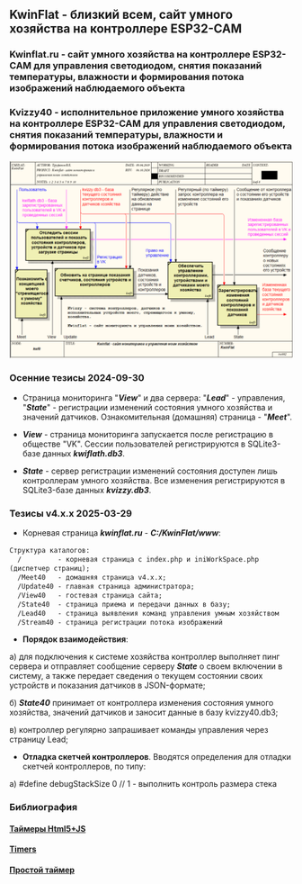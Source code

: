 ## KwinFlat - близкий всем, сайт умного хозяйства на контроллере ESP32-CAM

### Kwinflat.ru - сайт умного хозяйства на контроллере ESP32-CAM для управления светодиодом, снятия показаний температуры, влажности и формирования потока изображений наблюдаемого объекта

### Kvizzy40 - исполнительное приложение умного хозяйства на контроллере ESP32-CAM для управления светодиодом, снятия показаний температуры, влажности и формирования потока изображений наблюдаемого объекта

![](BP1/kwf0.png)

### Осенние тезисы 2024-09-30

- Страница мониторинга "***View***" и два сервера: "***Lead***" - управления, "***State***" - регистрации изменений состояния умного хозяйства и значений датчиков. Ознакомительная (домашняя) страница - "***Meet***".

- ***View*** - cтраница мониторинга запускается после регистрацию в обществе "VK". Сессии пользователей регистрируются в SQLite3-базе данных ***kwiflath.db3***.

- ***State*** - сервер регистрации изменений состояния доступен лишь контроллерам умного хозяйства. Все изменения регистрируются в SQLite3-базе данных ***kvizzy.db3***.

### Тезисы v4.x.x 2025-03-29

- Корневая страница ***kwinflat.ru*** - ***C:/KwinFlat/www***:

```
Структура каталогов:
  /         - корневая страница с index.php и iniWorkSpace.php  (диспетчер страниц);
  /Meet40   - домашняя страница v4.x.x;
  /Update40 - главная страница администратора;
  /View40   - гостевая страница сайта;
  /State40  - страница приема и передачи данных в базу;
  /Lead40   - страница выявления команд управления умным хозяйством
  /Stream40 - страница регистрации потока изображений
```

- **Порядок взаимодействия**: 

а) для подключения к системе хозяйства контроллер выполняет пинг сервера и отправляет сообщение серверу ***State*** о своем включении в систему, а также передает сведения о текущем состоянии своих устройств и показания датчиков в JSON-формате; 

б) ***State40*** принимает от контроллера изменения состояния умного хозяйства, значений датчиков и заносит данные в базу kvizzy40.db3; 

в) контроллер регулярно запрашивает команды управления через страницу Lead;

- **Отладка скетчей контроллеров**. Вводятся определения для отладки скетчей контроллеров, по типу:

a) #define debugStackSize 0  // 1 - выполнить контроль размера стека

### Библиография

#### [Таймеры Html5+JS](https://thecode.media/count-timer/)

#### [Timers](https://dev.w3.org/html5/spec-LC/timers.html)

#### [Простой таймер](https://sky.pro/wiki/html/sozdaem-taymer-obratnogo-otscheta-na-js-i-html-bez-css/)
